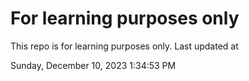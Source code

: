 # For learning purposes only
This repo is for learning purposes only.
Last updated at

Sunday, December 10, 2023 1:34:53 PM

